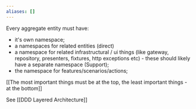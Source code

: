 ```yaml
---
aliases: []
---
```

Every aggregate entity  must have:
- it's own namespace;
- a namespaces for related entities (direct)
- a namespace for related infrastructural / ui things (like gateway, repository, presenters, fixtures, http exceptions etc) - these should likely have a separate namespace (Support);
- the namespace for features/scenarios/actions;

[[The most important things must be at the top, the least important things - at the bottom]]

See [[DDD Layered Architecture]]